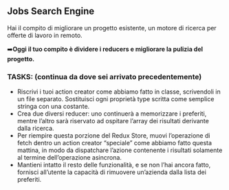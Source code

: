 ## Jobs Search Engine

Hai il compito di migliorare un progetto esistente, un motore di ricerca per offerte di lavoro in remoto.

➡️**Oggi il tuo compito è dividere i reducers e migliorare la pulizia del progetto.**

### TASKS: (continua da dove sei arrivato precedentemente)

- Riscrivi i tuoi action creator come abbiamo fatto in classe, scrivendoli in un file separato. Sostituisci ogni proprietà type scritta come semplice stringa con una costante.
- Crea due diversi reducer: uno continuerà a memorizzare i preferiti, mentre l’altro sarà riservato ad ospitare l’array dei risultati derivante dalla ricerca.
- Per riempire questa porzione del Redux Store, muovi l’operazione di fetch dentro un action creator “speciale” come abbiamo fatto questa mattina, in modo da dispatchare l’azione contenente i risultati solamente al termine dell’operazione asincrona.
- Mantieni intatto il resto delle funzionalità, e se non l’hai ancora fatto, fornisci all’utente la capacità di rimuovere un’azienda dalla lista dei preferiti.
